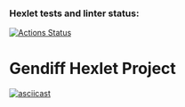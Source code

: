 ### Hexlet tests and linter status:
[![Actions Status](https://github.com/VladislavArutiunian/php-project-48/workflows/hexlet-check/badge.svg)](https://github.com/VladislavArutiunian/php-project-48/actions)

# Gendiff Hexlet Project

[![asciicast](https://asciinema.org/a/70erEsdwtfXObfxZAUNmPerYB.svg)](https://asciinema.org/a/70erEsdwtfXObfxZAUNmPerYB)
